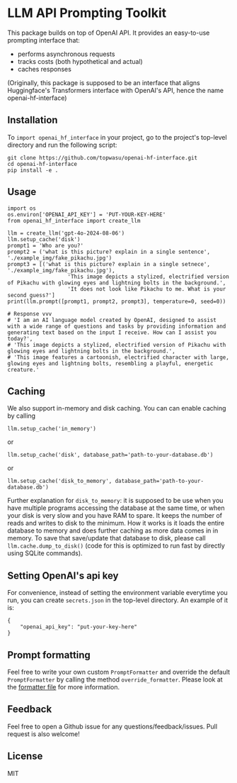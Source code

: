 # LLM API Prompting Toolkit

This package builds on top of OpenAI API. It provides an easy-to-use prompting interface that:
- performs asynchronous requests
- tracks costs (both hypothetical and actual)
- caches responses

(Originally, this package is supposed to be an interface that aligns Huggingface's Transformers interface with OpenAI's API, hence the name openai-hf-interface)

## Installation

To `import openai_hf_interface` in your project, go to the project's top-level directory and run the following script:

```
git clone https://github.com/topwasu/openai-hf-interface.git
cd openai-hf-interface
pip install -e .
```

## Usage

```
import os
os.environ['OPENAI_API_KEY'] = 'PUT-YOUR-KEY-HERE'
from openai_hf_interface import create_llm

llm = create_llm('gpt-4o-2024-08-06')
llm.setup_cache('disk')
prompt1 = 'Who are you?'
prompt2 = ('what is this picture? explain in a single sentence', './example_img/fake_pikachu.jpg')
prompt3 = [('what is this picture? explain in a single setnece', './example_img/fake_pikachu.jpg'),
                   'This image depicts a stylized, electrified version of Pikachu with glowing eyes and lightning bolts in the background.',
                   'It does not look like Pikachu to me. What is your second guess?']
print(llm.prompt([prompt1, prompt2, prompt3], temperature=0, seed=0))

# Response vvv
# 'I am an AI language model created by OpenAI, designed to assist with a wide range of questions and tasks by providing information and generating text based on the input I receive. How can I assist you today?', 
# 'This image depicts a stylized, electrified version of Pikachu with glowing eyes and lightning bolts in the background.', 
# 'This image features a cartoonish, electrified character with large, glowing eyes and lightning bolts, resembling a playful, energetic creature.'
```

## Caching

We also support in-memory and disk caching. You can can enable caching by calling
```
llm.setup_cache('in_memory')
```
or
```
llm.setup_cache('disk', database_path='path-to-your-database.db')
```
or 
```
llm.setup_cache('disk_to_memory', database_path='path-to-your-database.db')
```

Further explanation for `disk_to_memory`: it is supposed to be use when you have multiple programs accessing the database at the same time, or when your disk is very slow and you have RAM to spare. It keeps the number of reads and writes to disk to the minimum. How it works is it loads the entire database to memory and does further caching as more data comes in in memory. To save that save/update that database to disk, please call `llm.cache.dump_to_disk()` (code for this is optimized to run fast by directly using SQLite commands).


## Setting OpenAI's api key

For convenience, instead of setting the environment variable everytime you run, you can create `secrets.json` in the top-level directory. An example of it is:
```
{
    "openai_api_key": "put-your-key-here"
}
```

## Prompt formatting

Feel free to write your own custom `PromptFormatter` and override the default `PromptFormatter` by calling the method `override_formatter`. Please look at the [formatter file](openai_hf_interface/formatter.py) for more information.

## Feedback

Feel free to open a Github issue for any questions/feedback/issues. Pull request is also welcome!

## License

MIT
